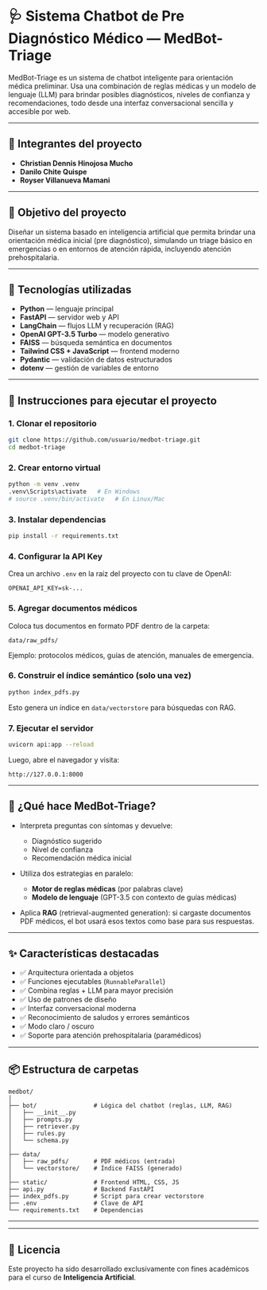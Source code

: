 # 🩺 Sistema Chatbot de Pre Diagnóstico Médico — MedBot-Triage

MedBot-Triage es un sistema de chatbot inteligente para orientación médica preliminar. Usa una combinación de reglas médicas y un modelo de lenguaje (LLM) para brindar posibles diagnósticos, niveles de confianza y recomendaciones, todo desde una interfaz conversacional sencilla y accesible por web.

---

## 👥 Integrantes del proyecto

- **Christian Dennis Hinojosa Mucho**
- **Danilo Chite Quispe**
- **Royser Villanueva Mamani**

---

## 🎯 Objetivo del proyecto

Diseñar un sistema basado en inteligencia artificial que permita brindar una orientación médica inicial (pre diagnóstico), simulando un triage básico en emergencias o en entornos de atención rápida, incluyendo atención prehospitalaria.

---

## 🧰 Tecnologías utilizadas

- **Python** — lenguaje principal
- **FastAPI** — servidor web y API
- **LangChain** — flujos LLM y recuperación (RAG)
- **OpenAI GPT-3.5 Turbo** — modelo generativo
- **FAISS** — búsqueda semántica en documentos
- **Tailwind CSS + JavaScript** — frontend moderno
- **Pydantic** — validación de datos estructurados
- **dotenv** — gestión de variables de entorno

---

## 🚀 Instrucciones para ejecutar el proyecto

### 1. Clonar el repositorio

```bash
git clone https://github.com/usuario/medbot-triage.git
cd medbot-triage
```

### 2. Crear entorno virtual

```bash
python -m venv .venv
.venv\Scripts\activate   # En Windows
# source .venv/bin/activate   # En Linux/Mac
```

### 3. Instalar dependencias

```bash
pip install -r requirements.txt
```

### 4. Configurar la API Key

Crea un archivo `.env` en la raíz del proyecto con tu clave de OpenAI:

```
OPENAI_API_KEY=sk-...
```

### 5. Agregar documentos médicos

Coloca tus documentos en formato PDF dentro de la carpeta:

```
data/raw_pdfs/
```

Ejemplo: protocolos médicos, guías de atención, manuales de emergencia.

### 6. Construir el índice semántico (solo una vez)

```bash
python index_pdfs.py
```

Esto genera un índice en `data/vectorstore` para búsquedas con RAG.

### 7. Ejecutar el servidor

```bash
uvicorn api:app --reload
```

Luego, abre el navegador y visita:

```
http://127.0.0.1:8000
```

---

## 🧠 ¿Qué hace MedBot-Triage?

- Interpreta preguntas con síntomas y devuelve:
  - Diagnóstico sugerido
  - Nivel de confianza
  - Recomendación médica inicial

- Utiliza dos estrategias en paralelo:
  - **Motor de reglas médicas** (por palabras clave)
  - **Modelo de lenguaje** (GPT-3.5 con contexto de guías médicas)

- Aplica **RAG** (retrieval-augmented generation): si cargaste documentos PDF médicos, el bot usará esos textos como base para sus respuestas.

---

## ✨ Características destacadas

- ✅ Arquitectura orientada a objetos
- ✅ Funciones ejecutables (`RunnableParallel`)
- ✅ Combina reglas + LLM para mayor precisión
- ✅ Uso de patrones de diseño
- ✅ Interfaz conversacional moderna
- ✅ Reconocimiento de saludos y errores semánticos
- ✅ Modo claro / oscuro
- ✅ Soporte para atención prehospitalaria (paramédicos)

---

## 📦 Estructura de carpetas

```
medbot/
│
├── bot/                # Lógica del chatbot (reglas, LLM, RAG)
│   ├── __init__.py
│   ├── prompts.py
│   ├── retriever.py
│   ├── rules.py
│   └── schema.py
│
├── data/
│   ├── raw_pdfs/       # PDF médicos (entrada)
│   └── vectorstore/    # Índice FAISS (generado)
│
├── static/             # Frontend HTML, CSS, JS
├── api.py              # Backend FastAPI
├── index_pdfs.py       # Script para crear vectorstore
├── .env                # Clave de API
└── requirements.txt    # Dependencias
```

---


---

## 🧾 Licencia

Este proyecto ha sido desarrollado exclusivamente con fines académicos para el curso de **Inteligencia Artificial**.

